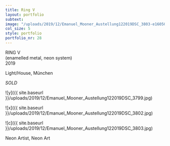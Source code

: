 ```yaml
---
title: Ring V
layout: portfolio
subtext: 
image: "/uploads/2019/12/Emanuel_Mooner_Austellung122019DSC_3803-e1605001715273.jpg"
col_size: 5
style: portfolio
portfolio_nr: 28
---
```


RING V  
(enamelled metal, neon system)  
2019

Light/House, München

_SOLD_

![y]({{ site.baseurl }}/uploads/2019/12/Emanuel_Mooner_Austellung122019DSC_3799.jpg)

![x]({{ site.baseurl }}/uploads/2019/12/Emanuel_Mooner_Austellung122019DSC_3802.jpg)

![c]({{ site.baseurl }}/uploads/2019/12/Emanuel_Mooner_Austellung122019DSC_3803.jpg)

Neon Artist, Neon Art